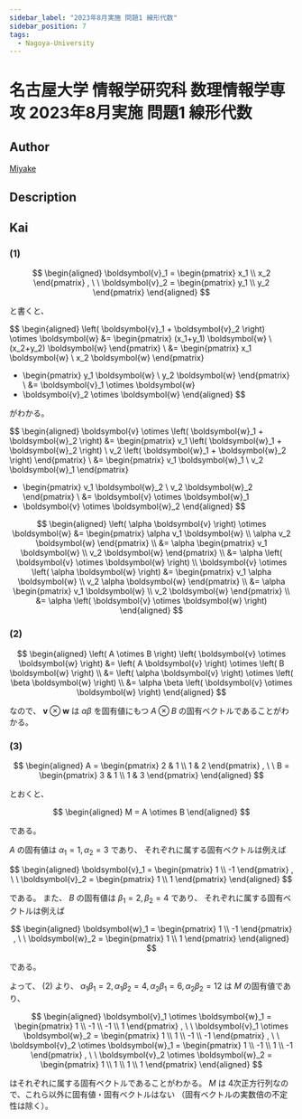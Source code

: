 ```yaml
---
sidebar_label: "2023年8月実施 問題1 線形代数"
sidebar_position: 7
tags:
  - Nagoya-University
---
```

# 名古屋大学 情報学研究科 数理情報学専攻 2023年8月実施 問題1 線形代数

## **Author**
[Miyake](https://miyake.github.io/exams/index.html)

## **Description**

## **Kai**
### (1)

$$
\begin{aligned}
\boldsymbol{v}_1 = \begin{pmatrix} x_1 \\ x_2 \end{pmatrix}
, \ \ 
\boldsymbol{v}_2 = \begin{pmatrix} y_1 \\ y_2 \end{pmatrix}
\end{aligned}
$$

と書くと、

$$
\begin{aligned}
\left( \boldsymbol{v}_1 + \boldsymbol{v}_2 \right) \otimes \boldsymbol{w}
&= \begin{pmatrix}
(x_1+y_1) \boldsymbol{w} \\ (x_2+y_2) \boldsymbol{w}
\end{pmatrix}
\\
&= \begin{pmatrix} x_1 \boldsymbol{w} \\ x_2 \boldsymbol{w} \end{pmatrix}
+  \begin{pmatrix} y_1 \boldsymbol{w} \\ y_2 \boldsymbol{w} \end{pmatrix}
\\
&= \boldsymbol{v}_1 \otimes \boldsymbol{w}
+  \boldsymbol{v}_2 \otimes \boldsymbol{w}
\end{aligned}
$$

がわかる。


$$
\begin{aligned}
\boldsymbol{v} \otimes \left( \boldsymbol{w}_1 + \boldsymbol{w}_2 \right)
&= \begin{pmatrix}
v_1 \left( \boldsymbol{w}_1 + \boldsymbol{w}_2 \right) \\
v_2 \left( \boldsymbol{w}_1 + \boldsymbol{w}_2 \right)
\end{pmatrix}
\\
&= \begin{pmatrix} v_1 \boldsymbol{w}_1 \\ v_2 \boldsymbol{w}_1 \end{pmatrix}
+  \begin{pmatrix} v_1 \boldsymbol{w}_2 \\ v_2 \boldsymbol{w}_2 \end{pmatrix}
\\
&= \boldsymbol{v} \otimes \boldsymbol{w}_1
+  \boldsymbol{v} \otimes \boldsymbol{w}_2
\end{aligned}
$$

$$
\begin{aligned}
\left( \alpha \boldsymbol{v} \right) \otimes \boldsymbol{w}
&= \begin{pmatrix}
\alpha v_1 \boldsymbol{w} \\ \alpha v_2 \boldsymbol{w}
\end{pmatrix}
\\
&= \alpha
\begin{pmatrix} v_1 \boldsymbol{w} \\ v_2 \boldsymbol{w} \end{pmatrix}
\\
&= \alpha \left( \boldsymbol{v} \otimes \boldsymbol{w} \right)
\\
\boldsymbol{v} \otimes \left( \alpha \boldsymbol{w} \right)
&= \begin{pmatrix}
v_1 \alpha \boldsymbol{w} \\ v_2 \alpha \boldsymbol{w}
\end{pmatrix}
\\
&= \alpha
\begin{pmatrix} v_1 \boldsymbol{w} \\ v_2 \boldsymbol{w} \end{pmatrix}
\\
&= \alpha \left( \boldsymbol{v} \otimes \boldsymbol{w} \right)
\end{aligned}
$$

### (2)

$$
\begin{aligned}
\left( A \otimes B \right)
\left( \boldsymbol{v} \otimes \boldsymbol{w} \right)
&= \left( A \boldsymbol{v} \right) \otimes \left( B \boldsymbol{w} \right) 
\\
&= \left( \alpha \boldsymbol{v} \right) \otimes \left( \beta \boldsymbol{w} \right) 
\\
&= \alpha \beta \left( \boldsymbol{v} \otimes \boldsymbol{w} \right) 
\end{aligned}
$$

なので、 $\boldsymbol{v} \otimes \boldsymbol{w}$ は
$\alpha \beta$ を固有値にもつ
$A \otimes B$ の固有ベクトルであることがわかる。

### (3)

$$
\begin{aligned}
A = \begin{pmatrix} 2 & 1 \\ 1 & 2 \end{pmatrix}
, \ \ 
B = \begin{pmatrix} 3 & 1 \\ 1 & 3 \end{pmatrix}
\end{aligned}
$$

とおくと、

$$
\begin{aligned}
M = A \otimes B
\end{aligned}
$$

である。

$A$ の固有値は $\alpha_1 = 1, \alpha_2 = 3$ であり、
それぞれに属する固有ベクトルは例えば

$$
\begin{aligned}
\boldsymbol{v}_1 = \begin{pmatrix} 1 \\ -1 \end{pmatrix}
, \ \ 
\boldsymbol{v}_2 = \begin{pmatrix} 1 \\ 1 \end{pmatrix}
\end{aligned}
$$

である。
また、
$B$ の固有値は $\beta_1 = 2, \beta_2 = 4$ であり、
それぞれに属する固有ベクトルは例えば

$$
\begin{aligned}
\boldsymbol{w}_1 = \begin{pmatrix} 1 \\ -1 \end{pmatrix}
, \ \ 
\boldsymbol{w}_2 = \begin{pmatrix} 1 \\ 1 \end{pmatrix}
\end{aligned}
$$

である。

よって、 (2) より、
$\alpha_1 \beta_1 = 2, \alpha_1 \beta_2 = 4, \alpha_2 \beta_1 = 6, \alpha_2 \beta_2 = 12$
は $M$ の固有値であり、

$$
\begin{aligned}
\boldsymbol{v}_1 \otimes \boldsymbol{w}_1
= \begin{pmatrix} 1 \\ -1 \\ -1 \\ 1 \end{pmatrix}
, \ \ 
\boldsymbol{v}_1 \otimes \boldsymbol{w}_2
= \begin{pmatrix} 1 \\ 1 \\ -1 \\ -1 \end{pmatrix}
, \ \ 
\boldsymbol{v}_2 \otimes \boldsymbol{w}_1
= \begin{pmatrix} 1 \\ -1 \\ 1 \\ -1 \end{pmatrix}
, \ \ 
\boldsymbol{v}_2 \otimes \boldsymbol{w}_2
= \begin{pmatrix} 1 \\ 1 \\ 1 \\ 1 \end{pmatrix}
\end{aligned}
$$

はそれぞれに属する固有ベクトルであることがわかる。
$M$ は 4次正方行列なので、これら以外に固有値・固有ベクトルはない
（固有ベクトルの実数倍の不定性は除く）。
